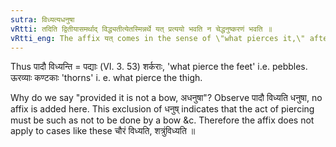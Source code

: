 ```yaml
---
sutra: विध्यत्यधनुषा
vRtti: तदिति द्वितीयासमर्थाद् विद्ध्यतीत्येतस्मिन्नर्थे यत् प्रत्ययो भवति न चेद्धनुष्करणं भवति ॥
vRtti_eng: The affix यत् comes in the sense of \"what pierces it,\" after a word in the accusative case in construction, provided that, it is not a bow, with which anything is pierced.
---
```

Thus पादौ विध्यन्ति = पद्याः (VI. 3. 53) शर्कराः, 'what pierce the feet' i.e. pebbles. ऊरव्याः कण्टकाः 'thorns' i. e. what pierce the thigh.

Why do we say "provided it is not a bow, अधनुषा"? Observe पादौ विध्यति धनुषा, no affix is added here. This exclusion of धनुष् indicates that the act of piercing must be such as not to be done by a bow &c. Therefore the affix does not apply to cases like these चौरं विध्यति, शत्रुंविध्यति ॥
